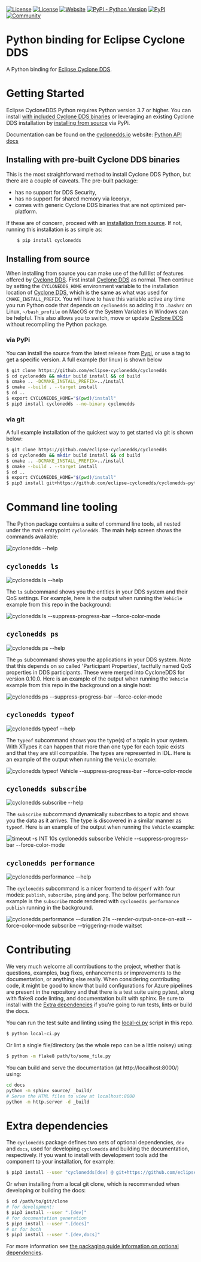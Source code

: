 [![License](https://img.shields.io/badge/License-EPL%202.0-blue)](https://choosealicense.com/licenses/epl-2.0/)
[![License](https://img.shields.io/badge/License-EDL%201.0-blue)](https://choosealicense.com/licenses/edl-1.0/)
[![Website](https://img.shields.io/badge/web-cyclonedds.io-blue)](https://cyclonedds.io)
[![PyPI - Python Version](https://img.shields.io/pypi/pyversions/cyclonedds)](https://pypi.org/project/cyclonedds/)
[![PyPI](https://img.shields.io/pypi/v/cyclonedds)](https://pypi.org/project/cyclonedds/)
[![Community](https://img.shields.io/badge/discord-join%20community-5865f2)](https://discord.gg/BkRYQPpZVV)

# Python binding for Eclipse Cyclone DDS

A Python binding for [Eclipse Cyclone DDS][1].

# Getting Started

Eclipse CycloneDDS Python requires Python version 3.7 or higher. You can install [with included Cyclone DDS binaries](#installing-with-pre-built-binaries) or leveraging an existing Cyclone DDS installation by [installing from source](#installing-from-source) via PyPi.

Documentation can be found on the [cyclonedds.io](https://cyclonedds.io/docs/) website: [Python API docs][3]

<!----><a name="installing-with-pre-built-binaries"></a>
## Installing with pre-built Cyclone DDS binaries

This is the most straightforward method to install Cyclone DDS Python, but there are a couple of caveats. The pre-built package:
 * has no support for DDS Security,
 * has no support for shared memory via Iceoryx,
 * comes with generic Cyclone DDS binaries that are not optimized per-platform.

If these are of concern, proceed with an [installation from source](#installing-from-source). If not, running this installation is as simple as:

```bash
    $ pip install cyclonedds
```

<!----><a name="installing-from-source"></a>
## Installing from source

When installing from source you can make use of the full list of features offered by [Cyclone DDS][1]. First install [Cyclone DDS][1] as normal. Then continue by setting the `CYCLONEDDS_HOME` environment variable to the installation location of [Cyclone DDS][1], which is the same as what was used for `CMAKE_INSTALL_PREFIX`. You will have to have this variable active any time you run Python code that depends on `cyclonedds` so adding it to `.bashrc` on Linux, `~/bash_profile` on MacOS or the System Variables in Windows can be helpful. This also allows you to switch, move or update [Cyclone DDS][1] without recompiling the Python package.

<!----><a name="installing-from-source-via-pypi"></a>
### via PyPi

You can install the source from the latest release from [Pypi](https://pypi.org/project/cyclonedds/), or use a tag to get a specific version. A full example (for linux) is shown below

```bash
$ git clone https://github.com/eclipse-cyclonedds/cyclonedds
$ cd cyclonedds && mkdir build install && cd build
$ cmake .. -DCMAKE_INSTALL_PREFIX=../install
$ cmake --build . --target install
$ cd ..
$ export CYCLONEDDS_HOME="$(pwd)/install"
$ pip3 install cyclonedds --no-binary cyclonedds
```

<!----><a name="installing-from-source-via-git"></a>
### via git

A full example installation of the quickest way to get started via git is shown below:

```bash
$ git clone https://github.com/eclipse-cyclonedds/cyclonedds
$ cd cyclonedds && mkdir build install && cd build
$ cmake .. -DCMAKE_INSTALL_PREFIX=../install
$ cmake --build . --target install
$ cd ..
$ export CYCLONEDDS_HOME="$(pwd)/install"
$ pip3 install git+https://github.com/eclipse-cyclonedds/cyclonedds-python
```

# Command line tooling

The Python package contains a suite of command line tools, all nested under the main entrypoint `cyclonedds`. The main help screen shows the commands available:

![`cyclonedds --help`](docs/source/static/images/cyclonedds-help.svg)

## `cyclonedds ls`

![`cyclonedds ls --help`](docs/source/static/images/cyclonedds-ls-help.svg)

The `ls` subcommand shows you the entities in your DDS system and their QoS settings. For example, here is the output when running the `Vehicle` example from this repo in the background:

![`cyclonedds ls --suppress-progress-bar --force-color-mode`](docs/source/static/images/cyclonedds-ls-demo.svg)

## `cyclonedds ps`

![`cyclonedds ps --help`](docs/source/static/images/cyclonedds-ps-help.svg)

The `ps` subcommand shows you the applications in your DDS system. Note that this depends on so called 'Participant Properties', tactfully named QoS properties in DDS participants. These were merged into CycloneDDS for version 0.10.0. Here is an example of the output when running the `Vehicle` example from this repo in the background on a single host:

![`cyclonedds ps --suppress-progress-bar --force-color-mode`](docs/source/static/images/cyclonedds-ps-demo.svg)

## `cyclonedds typeof`

![`cyclonedds typeof --help`](docs/source/static/images/cyclonedds-typeof-help.svg)

The `typeof` subcommand shows you the type(s) of a topic in your system. With XTypes it can happen that more than one type for each topic exists and that they are still compatible. The types are represented in IDL. Here is an example of the output when running the `Vehicle` example:

![`cyclonedds typeof Vehicle --suppress-progress-bar --force-color-mode`](docs/source/static/images/cyclonedds-typeof-demo.svg)

## `cyclonedds subscribe`

![`cyclonedds subscribe --help`](docs/source/static/images/cyclonedds-subscribe-help.svg)

The `subscribe` subcommand dynamically subscribes to a topic and shows you the data as it arrives. The type is discovered in a similar manner as `typeof`. Here is an example of the output when running the `Vehicle` example:

![`timeout -s INT 10s cyclonedds subscribe Vehicle --suppress-progress-bar --force-color-mode`](docs/source/static/images/cyclonedds-subscribe-demo.svg)

## `cyclonedds performance`

![`cyclonedds performance --help`](docs/source/static/images/cyclonedds-performance-help.svg)

The `cyclonedds` subcommand is a nicer frontend to `ddsperf` with four modes: `publish`, `subscribe`, `ping` and `pong`. The below performance run example is the `subscribe` mode rendered with `cyclonedds performance publish` running in the background.

![`cyclonedds performance --duration 21s --render-output-once-on-exit --force-color-mode subscribe --triggering-mode waitset`](docs/source/static/images/cyclonedds-performance-subscribe-demo.svg)

# Contributing

We very much welcome all contributions to the project, whether that is questions, examples, bug
fixes, enhancements or improvements to the documentation, or anything else really.
When considering contributing code, it might be good to know that build configurations for Azure pipelines are present in the repository and that there is a test suite using pytest, along with flake8 code linting, and documentation built with sphinx. Be sure to install with the [Extra dependencies](#extra-dependencies) if you're going to run tests, lints or build the docs.

You can run the test suite and linting using the [local-ci.py](local-ci.py) script in this repo.
```bash
$ python local-ci.py
```

Or lint a single file/directory (as the whole repo can be a little noisey) using:
```bash
$ python -m flake8 path/to/some_file.py
```

You can build and serve the documentation (at http://localhost:8000/) using:
```bash
cd docs
python -m sphinx source/ _build/
# Serve the HTML files to view at localhost:8000
python -m http.server -d _build
```

# Extra dependencies

The `cyclonedds` package defines two sets of optional dependencies, `dev` and `docs`, used for developing `cyclonedds` and building the documentation, respectively. If you want to install with development tools add the component to your installation, for example:

```bash
$ pip3 install --user "cyclonedds[dev] @ git+https://github.com/eclipse-cyclonedds/cyclonedds-python"
```

Or when installing from a local git clone, which is recommended when developing or building the docs:

```bash
$ cd /path/to/git/clone
# for development:
$ pip3 install --user ".[dev]"
# for documentation generation
$ pip3 install --user ".[docs]"
# or for both
$ pip3 install --user ".[dev,docs]"
```

For more information see [the packaging guide information on optional dependencies][2].

[1]: https://github.com/eclipse-cyclonedds/cyclonedds/#eclipse-cyclone-dds
[2]: https://setuptools.pypa.io/en/latest/userguide/dependency_management.html#optional-dependencies
[3]: https://cyclonedds.io/docs/cyclonedds-python/latest/
